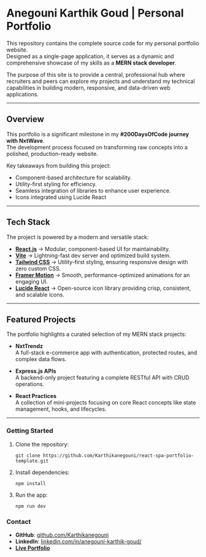 # Anegouni Karthik Goud | Personal Portfolio

This repository contains the complete source code for my personal portfolio website.  
Designed as a single-page application, it serves as a dynamic and comprehensive showcase of my skills as a **MERN stack developer**.

The purpose of this site is to provide a central, professional hub where recruiters and peers can explore my projects and understand my technical capabilities in building modern, responsive, and data-driven web applications.

---

## Overview

This portfolio is a significant milestone in my **#200DaysOfCode journey with NxtWave**.  
The development process focused on transforming raw concepts into a polished, production-ready website.

Key takeaways from building this project:

- Component-based architecture for scalability.
- Utility-first styling for efficiency.
- Seamless integration of libraries to enhance user experience.
- Icons integrated using Lucide React

---

## Tech Stack

The project is powered by a modern and versatile stack:

- [**React.js**](https://react.dev/) → Modular, component-based UI for maintainability.
- [**Vite**](https://vitejs.dev/) → Lightning-fast dev server and optimized build system.
- [**Tailwind CSS**](https://tailwindcss.com/) → Utility-first styling, ensuring responsive design with zero custom CSS.
- [**Framer Motion**](https://www.framer.com/motion/) → Smooth, performance-optimized animations for an engaging UI.
- [**Lucide React**](https://lucide.dev/) → Open-source icon library providing crisp, consistent, and scalable icons.

---

## Featured Projects

The portfolio highlights a curated selection of my MERN stack projects:

- **NxtTrendz**  
  A full-stack e-commerce app with authentication, protected routes, and complex data flows.

- **Express.js APIs**  
  A backend-only project featuring a complete RESTful API with CRUD operations.

- **React Practices**  
  A collection of mini-projects focusing on core React concepts like state management, hooks, and lifecycles.

---

### Getting Started

1.  Clone the repository:
    ```
    git clone https://github.com/Karthikanegouni/react-spa-portfolio-template.git
    ```
2.  Install dependencies:
    ```
    npm install
    ```
3.  Run the app:
    ```
    npm run dev
    ```

### Contact

- **GitHub**: [github.com/Karthikanegouni](https://github.com/Karthikanegouni)
- **LinkedIn**: [linkedin.com/in/anegouni-karthik-goud/](https://www.linkedin.com/in/anegouni-karthik-goud/)
- **[Live Portfolio](https://akarthikgoud.netlify.app)**
